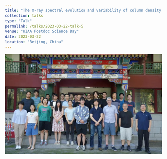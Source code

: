 ```yaml
---
title: "The X-ray spectral evolution and variability of column density of changing-obsucration AGN"
collection: talks
type: "Talk"
permalink: /talks/2023-03-22-talk-5
venue: "KIAA Postdoc Science Day"
date: 2023-03-22
location: "Beijing, China"
---
```


![照片](kiaascienceday.png)
